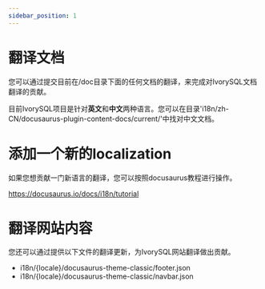 ```yaml
---
sidebar_position: 1
---
```


# 翻译文档

您可以通过提交目前在/doc目录下面的任何文档的翻译，来完成对IvorySQL文档翻译的贡献。

目前IvorySQL项目是针对**英文**和**中文**两种语言。您可以在目录'i18n/zh-CN/docusaurus-plugin-content-docs/current/'中找对中文文档。

# 添加一个新的localization

如果您想贡献一门新语言的翻译，您可以按照docusaurus教程进行操作。

https://docusaurus.io/docs/i18n/tutorial

# 翻译网站内容

您还可以通过提供以下文件的翻译更新，为IvorySQL网站翻译做出贡献。

- i18n/{locale}/docusaurus-theme-classic/footer.json
- i18n/{locale}/docusaurus-theme-classic/navbar.json
